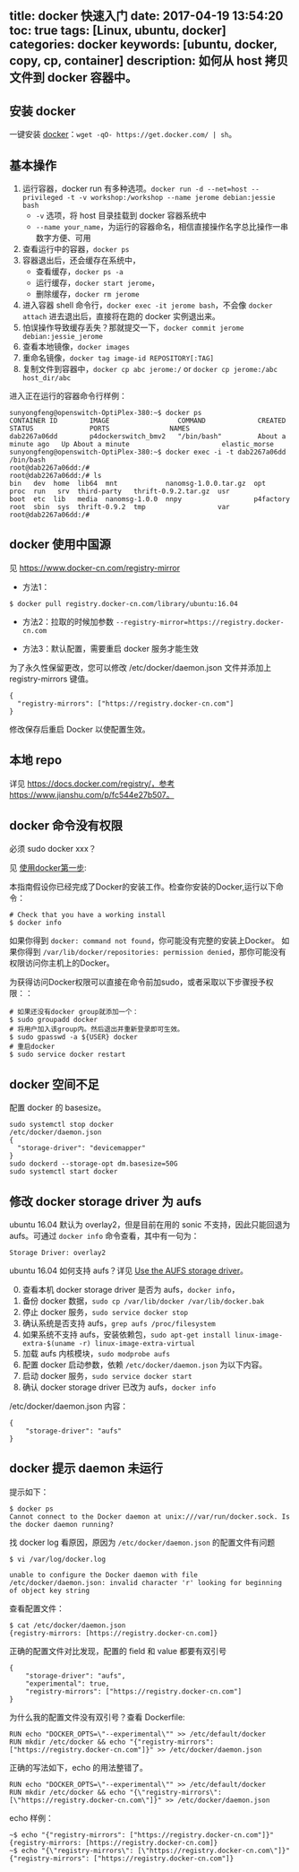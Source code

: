 title: docker 快速入门
date: 2017-04-19 13:54:20
toc: true
tags: [Linux, ubuntu, docker]
categories: docker
keywords: [ubuntu, docker, copy, cp, container]
description: 如何从 host 拷贝文件到 docker 容器中。
---

## 安装 docker

一键安装 [docker](https://docs.docker.com/engine/installation/)：`wget -qO- https://get.docker.com/ | sh`。

## 基本操作

1. 运行容器，docker run 有多种选项。`docker run -d --net=host --privileged -t -v workshop:/workshop --name jerome debian:jessie bash`
   + `-v` 选项，将 host 目录挂载到 docker 容器系统中
   + `--name your_name`，为运行的容器命名，相信直接操作名字总比操作一串数字方便、可用
2. 查看运行中的容器，`docker ps`
3. 容器退出后，还会缓存在系统中，
   + 查看缓存，`docker ps -a`
   + 运行缓存，`docker start jerome`，
   + 删除缓存，`docker rm jerome`
4. 进入容器 shell 命令行，`docker exec -it jerome bash`，不会像 `docker attach` 进去退出后，直接将在跑的 docker 实例退出来。
5. 怕误操作导致缓存丢失？那就提交一下，`docker commit jerome debian:jessie_jerome`
6. 查看本地镜像，`docker images`
7. 重命名镜像，`docker tag image-id REPOSITORY[:TAG]`
8. 复制文件到容器中，`docker cp abc jerome:/` or `docker cp jerome:/abc host_dir/abc`

进入正在运行的容器命令行样例：

```
sunyongfeng@openswitch-OptiPlex-380:~$ docker ps
CONTAINER ID        IMAGE                 COMMAND             CREATED              STATUS              PORTS               NAMES
dab2267a06dd        p4dockerswitch_bmv2   "/bin/bash"         About a minute ago   Up About a minute                       elastic_morse
sunyongfeng@openswitch-OptiPlex-380:~$ docker exec -i -t dab2267a06dd /bin/bash
root@dab2267a06dd:/# 
root@dab2267a06dd:/# ls
bin   dev  home  lib64  mnt            nanomsg-1.0.0.tar.gz  opt        proc  run   srv  third-party   thrift-0.9.2.tar.gz  usr
boot  etc  lib   media  nanomsg-1.0.0  nnpy                  p4factory  root  sbin  sys  thrift-0.9.2  tmp                  var
root@dab2267a06dd:/#
```

## docker 使用中国源
见 https://www.docker-cn.com/registry-mirror

* 方法1：

```
$ docker pull registry.docker-cn.com/library/ubuntu:16.04
```

* 方法2：拉取的时候加参数 `--registry-mirror=https://registry.docker-cn.com `

* 方法3：默认配置，需要重启 docker 服务才能生效

为了永久性保留更改，您可以修改 /etc/docker/daemon.json 文件并添加上 registry-mirrors 键值。

```
{
  "registry-mirrors": ["https://registry.docker-cn.com"]
}
```

修改保存后重启 Docker 以使配置生效。


## 本地 repo
详见 https://docs.docker.com/registry/，参考 https://www.jianshu.com/p/fc544e27b507。

## docker 命令没有权限
必须 sudo docker xxx？

见 [使用docker第一步](http://wiki.jikexueyuan.com/project/docker/articles/basics.html):

本指南假设你已经完成了Docker的安装工作。检查你安装的Docker,运行以下命令：

```
# Check that you have a working install
$ docker info
```

如果你得到 `docker: command not found`，你可能没有完整的安装上Docker。
如果你得到 `/var/lib/docker/repositories: permission denied`，那你可能没有权限访问你主机上的Docker。

为获得访问Docker权限可以直接在命令前加sudo，或者采取以下步骤授予权限：：

```
# 如果还没有docker group就添加一个：
$ sudo groupadd docker
# 将用户加入该group内。然后退出并重新登录即可生效。
$ sudo gpasswd -a ${USER} docker
# 重启docker
$ sudo service docker restart
```

## docker 空间不足
配置 docker 的 basesize。

```
sudo systemctl stop docker
/etc/docker/daemon.json
{
  "storage-driver": "devicemapper"
}
sudo dockerd --storage-opt dm.basesize=50G
sudo systemctl start docker
```

## 修改 docker storage driver 为 aufs

ubuntu 16.04 默认为 overlay2，但是目前在用的 sonic 不支持，因此只能回退为 aufs。可通过 `docker info` 命令查看，其中有一句为：

```
Storage Driver: overlay2
```

ubuntu 16.04 如何支持 aufs？详见 [Use the AUFS storage driver](https://docs.docker.com/engine/userguide/storagedriver/aufs-driver/)。


0. 查看本机 docker storage driver 是否为 aufs，`docker info`，
1. 备份 docker 数据，`sudo cp /var/lib/docker /var/lib/docker.bak`
2. 停止 docker 服务，`sudo service docker stop`
3. 确认系统是否支持 aufs，`grep aufs /proc/filesystem`
4. 如果系统不支持 aufs，安装依赖包，`sudo apt-get install linux-image-extra-$(uname -r) linux-image-extra-virtual`
5. 加载 aufs 内核模块，`sudo modprobe aufs`
6. 配置 docker 启动参数，依赖 `/etc/docker/daemon.json` 为以下内容。
6. 启动 docker 服务，`sudo service docker start`
7. 确认 docker storage driver 已改为 aufs，`docker info`

/etc/docker/daemon.json 内容：

```
{                                                                                                   
    "storage-driver": "aufs"                                                                        
} 
```

## docker 提示 daemon 未运行

提示如下：

```
$ docker ps
Cannot connect to the Docker daemon at unix:///var/run/docker.sock. Is the docker daemon running?
```

找 docker log 看原因，原因为 `/etc/docker/daemon.json` 的配置文件有问题

```
$ vi /var/log/docker.log

unable to configure the Docker daemon with file /etc/docker/daemon.json: invalid character 'r' looking for beginning of object key string
```

查看配置文件：

```
$ cat /etc/docker/daemon.json     
{registry-mirrors: [https://registry.docker-cn.com]}
```

正确的配置文件对比发现，配置的 field 和 value 都要有双引号

```
{
    "storage-driver": "aufs",
    "experimental": true,
    "registry-mirrors": ["https://registry.docker-cn.com"]
}
```

为什么我的配置文件没有双引号？查看 Dockerfile: 

```
RUN echo "DOCKER_OPTS=\"--experimental\"" >> /etc/default/docker
RUN mkdir /etc/docker && echo "{"registry-mirrors": ["https://registry.docker-cn.com"]}" >> /etc/docker/daemon.json
```

正确的写法如下，echo 的用法整错了。

```
RUN echo "DOCKER_OPTS=\"--experimental\"" >> /etc/default/docker
RUN mkdir /etc/docker && echo "{\"registry-mirrors\": [\"https://registry.docker-cn.com\"]}" >> /etc/docker/daemon.json
```

echo 样例：

```
~$ echo "{"registry-mirrors": ["https://registry.docker-cn.com"]}"    
{registry-mirrors: [https://registry.docker-cn.com]}
~$ echo "{\"registry-mirrors\": [\"https://registry.docker-cn.com\"]}"
{"registry-mirrors": ["https://registry.docker-cn.com"]}
```
